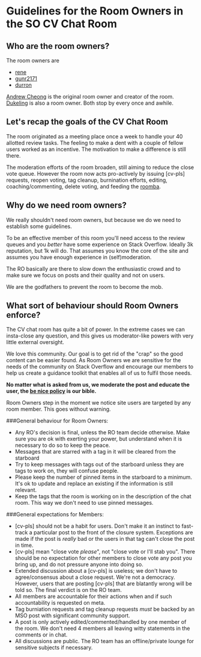 # Guidelines for the Room Owners in the SO CV Chat Room

## Who are the room owners?
The room owners are

* [rene](http://stackoverflow.com/users/578411/rene)
* [gunr2171](http://stackoverflow.com/users/1043380/gunr2171)
* [durron](http://stackoverflow.com/users/1768232/durron597)

[Andrew Cheong](http://stackoverflow.com/users/925913/andrew-cheong) is the original room owner and creator of the room. [Dukeling](http://stackoverflow.com/users/1711796/dukeling) is also a room owner. Both stop by every once and awhile.

## Let's recap the goals of the CV Chat Room

The room originated as a meeting place once a week to handle your 40 allotted review tasks. The feeling to make a dent with a couple of fellow users worked as an incentive. The motivation to make a difference is still there. 

The moderation efforts of the room broaden, still aiming to reduce the close vote queue. However the room now acts pro-actively by issuing [cv-pls] requests, reopen voting, tag cleanup, burnination efforts, editing, coaching/commenting, delete voting, and feeding the [roomba][1].

## Why do we need room owners?

We really shouldn't need room owners, but because we do we need to establish some guidelines.

To be an effective member of this room you'll need access to the review queues and you _better_ have some experience on Stack Overflow. Ideally 3k reputation, but 1k will do. That assumes you know the core of the site and assumes you have enough experience in (self)moderation.  

The RO basically are there to slow down the enthusiastic crowd and to make sure we focus on posts and their quality and not on users.

We are the godfathers to prevent the room to become the mob.

## What sort of behaviour should Room Owners enforce?
The CV chat room has quite a bit of power. In the extreme cases we can insta-close any question, and this gives us moderator-like powers with very little external oversight.

We love this community. Our goal is to get rid of the "crap" so the good content can be easier found. As Room Owners we are sensitive for the needs of the community on Stack Overflow and encourage our members to help us create a guidance toolkit that enables all of us to fulfil those needs.

**No matter what is asked from us, we moderate the post and educate the user, the [be nice policy][2] is our bible.** 

Room Owners step in the moment we notice site users are targeted by any room member. This goes without warning.

###General behaviour for Room Owners:
* Any RO's decision is final, unless the RO team decide otherwise. Make sure you are ok with exerting your power, but understand when it is necessary to do so to keep the peace.
* Messages that are starred with a tag in it will be cleared from the starboard
* Try to keep messages with tags out of the starboard unless they are tags to work on, they will confuse people.
* Please keep the number of pinned items in the starboard to a minimum. It's ok to update and replace an existing if the information is still relevant.
* Keep the tags that the room is working on in the description of the chat room. This way we don't need to use pinned messages.

###General expectations for Members:
* [cv-pls] should not be a habit for users. Don't make it an instinct to fast-track a particular post to the front of the closure system. Exceptions are made if the post is _really_ bad or the users in that tag can't close the post in time.
* [cv-pls] mean "close vote _please_", not "close vote or I'll stab you". There should be no expectation for other members to close vote any post you bring up, and do not pressure anyone into doing so.
* Extended discussion about a [cv-pls] is useless; we don't have to agree/consensus about a close request. We're not a democracy. However, users that are posting [cv-pls] that are blatantly wrong will be told so. The final verdict is on the RO team.
* All members are accountable for their actions when and if such accountability is requested on meta.
* Tag burniation requests and tag cleanup requests _must_ be backed by an MSO post with significant community support.
* A post is only actively edited/commented/handled by one member of the room. We don't need 4 members all leaving witty statements in the comments or in chat.
* All discussions are public. The RO team has an offline/private lounge for sensitive subjects if necessary.

<!-- -->

 [1]: http://meta.stackexchange.com/questions/173513/turbocharging-the-roomba-solutions-for-premature-deletion 
<!-- this is the best link I could find, feel free to get a better one -->
 [2]: http://stackoverflow.com/help/be-nice
